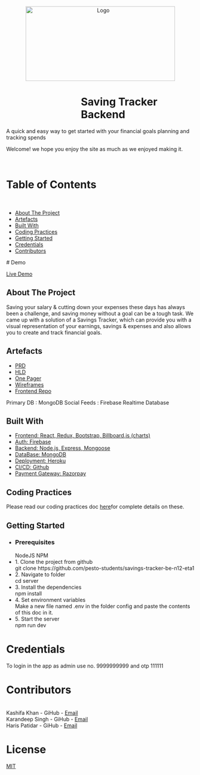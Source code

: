 <!-- PROJECT LOGO -->
<br />
<p align="center">
    <img src="https://savings-tracker-111.netlify.app/static/media/logo.7835c574029d421e4eaf.png" alt="Logo" width="400" height="200" >
</p>
<div style="margin-left:200px"><h1 >Saving Tracker Backend</h1></div>
<p>A quick and easy way to get started with your  
financial goals planning and tracking spends
</p>


Welcome! we hope you enjoy the site as much as we enjoyed making it.
<!-- TABLE OF CONTENTS -->
<br/>

# Table of Contents

<br/>
<ul>
    <li>
        <a href="https://github.com/pesto-students/savings-tracker-be-n12-eta1/#about-the-project" target="_blank">About The Project</a>
    </li>
    <li>
        <a href="https://github.com/pesto-students/savings-tracker-be-n12-eta1/#artefacts" target="_blank"> Artefacts</a>
    </li>
    <li>
        <a href="https://github.com/pesto-students/savings-tracker-be-n12-eta1/#build-with" target="_blank">Built With</a>
    </li>
    <li>
        <a href="https://github.com/pesto-students/savings-tracker-be-n12-eta1/#coding-practices" target="_blank">Coding Practices</a>
    </li>
    <li>
    <a href="https://github.com/pesto-students/savings-tracker-be-n12-eta1/#getting-started" target="_blank">Getting Started</a>
    </li>
    <li>
        <a href="https://github.com/pesto-students/savings-tracker-be-n12-eta1/#credentials" target="_blank">Credentials</a>
    </li>
    <li>
    <a href="https://github.com/pesto-students/savings-tracker-be-n12-eta1/#contributors" target="_blank"> Contributors</a>
    </li>
</ul>
# Demo

[Live Demo](https://savings-tracker-111.netlify.app/)
<br/>  

<div id="about-the-project">
  <h2>About The Project</h2>
   <p>
    Saving your salary & cutting down your expenses these days has always been a challenge, and saving money without a goal can be a tough task. We came up with a solution of a Savings Tracker, which can provide you with a visual representation of your earnings, savings & expenses and also allows you to create and track financial goals.
    </p>
</div>
<div id="artefacts">
    <h2>Artefacts</h2>
    <ul>
        <li>
            <a href="https://docs.google.com/document/d/1kcUljeiSFEqc--C1CuM0VOyiomV3PO5D/edit" target="_blank">
                PRD
            </a>
        </li>
        <li>
            <a href="https://drive.google.com/file/d/1xkCJqBz0HjVAuAmiUFomkpqYPJ9FpBvT/view?usp=sharing" target="_blank">
                HLD
            </a>
        </li>
        <li>
            <a href="https://drive.google.com/file/d/1S2SYg-KsHpn8S3nchyWbR_9Gj7W0Ptn9/view?usp=sharing" target="_blank">
                One Pager
            </a>
        </li>
        <li>
            <a href="https://www.figma.com/proto/9QYFjHDxCVZGkmAPw13bkv/Savings-Tracker-n12-eta-1?node-id=2%3A3&scaling=contain&page-id=0%3A1&starting-point-node-id=2%3A3&show-proto-sidebar=1" target="_blank">
                Wireframes
            </a>
        </li>
        <li>
            <a href="https://github.com/pesto-students/savings-tracker-fe-n12-eta1" target="_blank">
                Frontend Repo
            </a>
        </li>
    </ul>
</div>

Primary DB : MongoDB
Social Feeds : Firebase Realtime Database
<div id="build-with">
    <h2>Built With</h2>
    <a href="https://drive.google.com/file/d/1saRysCjbpSXjq8Ezriu0MoQHzU_LytLv/view?usp=sharing" target="_blank">
        <ul>
            <li>Frontend: 
            React, Redux, Bootstrap, Billboard.js (charts)
            </li>
            <li>
            Auth:
            Firebase
            </li>
            <li>
            Backend:
            Node.js, Express, Mongoose
            </li>
            <li>
            DataBase:
            MongoDB
            </li>
            <li>
            Deployment:
            Heroku
            </li>
            <li>
            CI/CD:
            Github
            </li>
            <li>
            Payment Gateway:
            Razorpay
            </li>
        </ul>
    </a>
</div>
<div id="coding-practices">
    <h2>Coding Practices</h2>
    Please read our coding practices doc <a target="_blank" href="https://docs.google.com/document/d/1RTXOvp3KA_BeCMXf6Uzj5zT9ulwvnU07a1Iy-4eMApo/edit?usp=sharing">here</a>for complete details on these.
</div>
<div id="getting-started">
<h2>Getting Started</h2>
    <ul>
        <li>
            <h3>Prerequisites</h3>               
                NodeJS NPM
        </li>
        <li>
        1. Clone the project from github<br>
    git clone https://github.com/pesto-students/savings-tracker-be-n12-eta1
        </li>
        <li>
        2. Navigate to folder<br>
    cd server
        </li>     
        <li>
        3. Install the dependencies<br>
    npm install
        </li>
        <li>
        4. Set environment variables<br>
    Make a new file named .env in the folder config and paste the contents of this doc in it.
        </li>
        <li>
            5. Start the server<br>
    npm run dev
        </li>
    </ul>
</div>
<div id="credentials">
    <h1>Credentials</h1>
    <p>To login in the app as admin use no. 9999999999 and otp 111111</p>
</div>


<div id="contributors">
    <h1>Contributors</h1>
    <br>
    Kashifa Khan - GiHub - <a href="mailto:khankashifa.1996@gmail.com" >Email<a>
    <br>
    Karandeep Singh - GiHub - <a href="mailto:karannnnn@yahoo.com" >Email</a>
    <br>
    Haris Patidar - GiHub - <a href="mailto:patidarharish08@gmail.com" >Email</a>
</div>

# License

[MIT](https://opensource.org/licenses/MIT)
